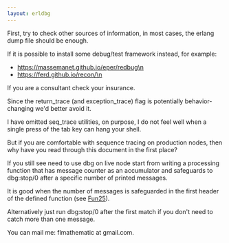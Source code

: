 ```yaml
---
layout: erldbg
---
```

First, try to check other sources of information, in most cases, the erlang dump file should be enough.

If it is possible to install some debug/test framework instead, for example:
- https://massemanet.github.io/eper/redbug\n
- https://ferd.github.io/recon/\n

If you are a consultant check your insurance.

Since the <bold>return_trace</bold> (and <bold>exception_trace</bold>) flag is potentially behavior-changing we'd better avoid it.

I have omitted <bold>seq_trace</bold> utilities, on purpose, I do not feel well when a single press of the tab key can hang your shell.

But if you are comfortable with sequence tracing on production nodes, then why have you read through this document in the first place?

If you still see need to use dbg on live node start from writing 
a processing function that has message counter as an accumulator and 
safeguards to <bold>dbg:stop/0</bold> after a specific number of printed messages.

It is good when the number of messages is safeguarded in the first header of the defined function (see [<bold>Fun25</bold>](#CustomHandlerMessageFilter)).

Alternatively just run <bold>dbg:stop/0</bold> after the first match if you don\'t need to catch more than one message.

You can mail me: flmathematic at gmail.com.

